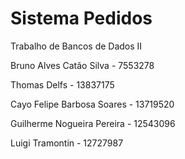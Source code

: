 # Sistema Pedidos
Trabalho de Bancos de Dados II

Bruno Alves Catão Silva - 7553278

Thomas Delfs - 13837175

Cayo Felipe Barbosa Soares - 13719520

Guilherme Nogueira Pereira - 12543096

Luigi Tramontin - 12727987
